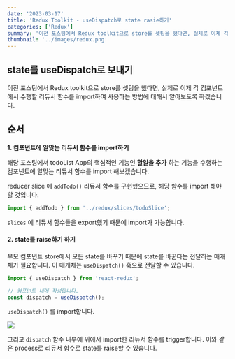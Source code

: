 ```yaml
---
date: '2023-03-17'
title: 'Redux Toolkit - useDispatch로 state rasie하기'
categories: ['Redux']
summary: '이전 포스팅에서 Redux toolkit으로 store를 셋팅을 했다면, 실제로 이제 각 컴포넌트에서 수행할 리듀서 함수를 import하여 사용하는 방법에 대해서 알아보도록 하겠습니다.'
thumbnail: '../images/redux.png'
---
```

## state를 useDispatch로 보내기 

이전 포스팅에서 Redux toolkit으로 store를 셋팅을 했다면, 실제로 이제 각 컴포넌트에서 수행할 리듀서 함수를 import하여 사용하는 방법에 대해서 알아보도록 하겠습니다. 


## 순서
**1. 컴포넌트에 알맞는 리듀서 함수를 import하기**

해당 포스팅에서 todoList App의 핵심적인 기능인 **할일을 추가** 하는 기능을 수행하는 컴포넌트에 알맞는 리듀서 함수를 import 해보겠습니다. 

reducer slice 에 `addTodo()` 리듀서 함수를 구현했으므로, 해당 함수를 import 해야 할 것입니다. 

```jsx
import { addTodo } from '../redux/slices/todoSlice';
```

`slices` 에 리듀서 함수들을 export했기 때문에 import가 가능합니다.

#### **2. state를 raise하기 하기** 

부모 컴포넌트 store에서 모든 state를 바꾸기 때문에 state를 바꾼다는 전달하는 매개체가 필요합니다. 이 매개체는 `useDispatch()` 훅으로 전달할 수 있습니다. 

```jsx
import { useDispatch } from 'react-redux';

// 컴포넌트 내에 작성합니다. 
const dispatch = useDispatch(); 
```
`useDispatch()` 를 import합니다. 

![](https://velog.velcdn.com/images/damin1025/post/a1626d25-39a9-448f-a5fb-6a20d073bf99/image.PNG)

그리고 `dispatch` 함수 내부에 위에서 import한 리듀서 함수를 trigger합니다. 이와 같은 process로 리듀서 함수로 state를 raise할 수 있습니다. 